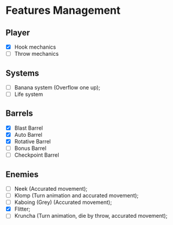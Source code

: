 # Features Management

## Player

- [x] Hook mechanics
- [ ] Throw mechanics

## Systems
- [ ] Banana system (Overflow one up);
- [ ] Life system

## Barrels

- [x] Blast Barrel
- [x] Auto Barrel
- [x] Rotative Barrel
- [ ] Bonus Barrel
- [ ] Checkpoint Barrel

## Enemies

- [ ] Neek (Accurated movement);
- [ ] Klomp (Turn animation and accurated movement);
- [ ] Kaboing (Grey) (Accurated movement);
- [x] Flitter;
- [ ] Kruncha (Turn animation, die by throw, accurated movement);
